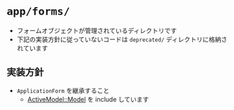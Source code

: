 # `app/forms/`

- フォームオブジェクトが管理されているディレクトリです
- 下記の実装方針に従っていないコードは `deprecated/` ディレクトリに格納されています

## 実装方針

- `ApplicationForm` を継承すること
  - [ActiveModel::Model](https://api.rubyonrails.org/classes/ActiveModel/Model.html) を include しています
